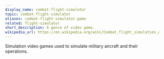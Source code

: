 ```yaml
---
display_name: combat-flight-simulator
topic: combat-flight-simulator
aliases: combat-flight-simulator-game
related: flight-simulator
short_description: A genre of video game.
wikipedia_url: https://en.wikipedia.org/wiki/Combat_flight_simulation_game
---
```

Simulation video games used to simulate military aircraft and their operations.